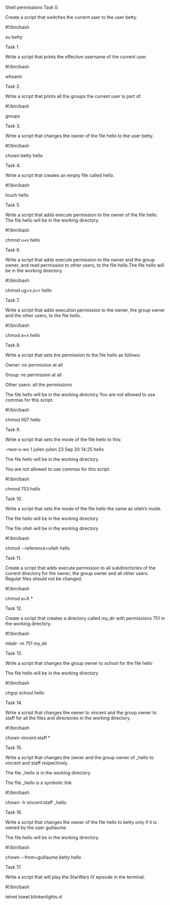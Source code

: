 Shell permissions
Task 0. 

Create a script that switches the current user to the user betty.

 

#!/bin/bash

su betty



Task 1. 

Write a script that prints the effective username of the current user.



#!/bin/bash

whoami



Task 2. 

Write a script that prints all the groups the current user is part of.



#!/bin/bash

groups



Task 3. 

Write a script that changes the owner of the file hello to the user betty.

 

#!/bin/bash

chown betty hello



Task 4. 

Write a script that creates an empty file called hello.

#!/bin/bash

touch hello



Task 5. 

Write a script that adds execute permission to the owner of the file hello. The file hello will be in the working directory.



#!/bin/bash

chmod u+x hello



Task 6. 

Write a script that adds execute permission to the owner and the group owner, and read permission to other users, to the file hello.The file hello will be in the working directory.



#!/bin/bash

chmod ug+x,o+r hello



Task 7. 

Write a script that adds execution permission to the owner, the group owner and the other users, to the file hello.



#!/bin/bash

chmod a+x hello



Task 8. 

Write a script that sets the permission to the file hello as follows:



Owner: no permission at all

Group: no permission at all

Other users: all the permissions

The file hello will be in the working directory You are not allowed to use commas for this script.



#!/bin/bash

chmod 007 hello



Task 9.

Write a script that sets the mode of the file hello to this:



-rwxr-x-wx 1 julien julien 23 Sep 20 14:25 hello

The file hello will be in the working directory

You are not allowed to use commas for this script.



#!/bin/bash

chmod 753 hello



Task 10.

Write a script that sets the mode of the file hello the same as olleh’s mode.



The file hello will be in the working directory

The file olleh will be in the working directory



#!/bin/bash

chmod --reference=olleh hello



Task 11.

Create a script that adds execute permission to all subdirectories of the current directory for the owner, the group owner and all other users. Regular files should not be changed.



#!/bin/bash

chmod a+X *



Task 12.

Create a script that creates a directory called my_dir with permissions 751 in the working directory.



#!/bin/bash

mkdir -m 751 my_dir



Task 13.

Write a script that changes the group owner to school for the file hello

The file hello will be in the working directory



#!/bin/bash

chgrp school hello



Task 14.

Write a script that changes the owner to vincent and the group owner to staff for all the files and directories in the working directory.



#!/bin/bash

chown vincent:staff *



Task 15.

Write a script that changes the owner and the group owner of _hello to vincent and staff respectively.



The file _hello is in the working directory

The file _hello is a symbolic link



#!/bin/bash

chown -h vincent:staff _hello



Task 16.

Write a script that changes the owner of the file hello to betty only if it is owned by the user guillaume.

The file hello will be in the working directory.



#!/bin/bash

chown --from=guillaume betty hello



Task 17.

Write a script that will play the StarWars IV episode in the terminal.



#!/bin/bash

telnet towel.blinkenlights.nl
